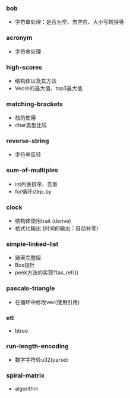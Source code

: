### bob

- 字符串处理：是否为空、去空白、大小写转换等

### acronym

- 字符串处理

### high-scores

- 结构体以及其方法
- Vec中的最大值、top3最大值

### matching-brackets

- 栈的使用
- char类型比较

### reverse-string

- 字符串反转

### sum-of-multiples

- int列表排序、去重
- for循环step_by

### clock

- 结构体使用trait (derive)
- 格式化输出 (时间的输出：自动补零)

### simple-linked-list

- 链表完整版
- Box指针
- peek方法的实现?(as_ref())

### pascals-triangle

- 在循环中修改vec(使用引用)

### etl

- btree

### run-length-encoding

- 数字字符转u32(parse)

### spiral-matrix

- algorithm